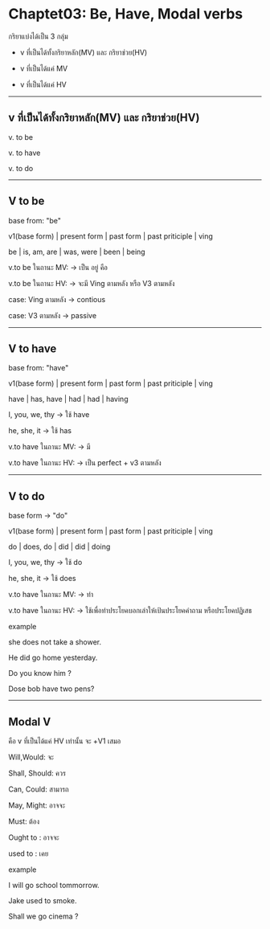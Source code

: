 # Chaptet03: Be, Have, Modal verbs

กริยาแบ่งได้เป็น 3 กลุ่ม 

- v ที่เป็นได้ทั้งกริยาหลัก(MV) และ กริยาช่วย(HV)

- v ที่เป็นได้แค่ MV

- v ที่เป็นได้แค่ HV

---
## v ที่เป็นได้ทั้งกริยาหลัก(MV) และ กริยาช่วย(HV)

v. to be

v. to have

v. to do

---                                                              

## V to be

base from: "be"

v1(base form) | present form | past form |  past priticiple | ving

be | is, am, are | was, were | been | being

v.to be ในถานะ MV: -> เป็น อยู่ คือ

v.to be ในถานะ HV: -> จะมี Ving ตามหลัง หรือ V3 ตามหลัง

case: Ving ตามหลัง -> contious

case: V3 ตามหลัง -> passive

---

## V to have

base from: "have"

v1(base form) | present form | past form |  past priticiple | ving

have | has, have | had | had | having

I, you, we, thy -> ใช้ have

he, she, it -> ใช้ has

v.to have ในถานะ MV: -> มี

v.to have ในถานะ HV: -> เป็น perfect + v3 ตามหลัง

---

## V to do

base form -> "do"

v1(base form) | present form | past form |  past priticiple | ving

do | does, do | did | did | doing

I, you, we, thy -> ใช้ do

he, she, it -> ใช้ does

v.to have ในถานะ MV: -> ทำ

v.to have ในถานะ HV: -> ใช้เพื่อทำประโยคบอกเล่าให้เป้นประโยคคำถาม หรือประโยคปฏิเสธ


example

she does not take a shower.

He did go home yesterday.

Do you know him ?

Dose bob have two pens?

---

## Modal V

คือ v ที่เป็นได้แค่ HV เท่านั้น จะ +V1 เสมอ

Will,Would: จะ

Shall, Should: ควร

Can, Could: สามารถ

May, Might: อาจจะ

Must: ต้อง

Ought to : อาจจะ

used to : เคย

example

I will go school tommorrow.

Jake used to smoke.

Shall we go cinema ?



